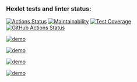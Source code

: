 ### Hexlet tests and linter status:
[![Actions Status](https://github.com/Roisler/frontend-project-lvl2/workflows/hexlet-check/badge.svg)](https://github.com/Roisler/frontend-project-lvl2/actions) [![Maintainability](https://api.codeclimate.com/v1/badges/a99a88d28ad37a79dbf6/maintainability)](https://codeclimate.com/github/codeclimate/codeclimate/maintainability) [![Test Coverage](https://api.codeclimate.com/v1/badges/0a976065d9a8549bf9bb/test_coverage)](https://codeclimate.com/github/Roisler/frontend-project-lvl2/test_coverage) [![GitHub Actions Status](https://github.com/Roisler/frontend-project-lvl2/workflows/github-actions-js/badge.svg)](https://github.com/Roisler/frontend-project-lvl2/actions)


[![demo](https://asciinema.org/a/XMTjli2xw0t7WXGOu68kVGQyr.svg)](https://asciinema.org/a/XMTjli2xw0t7WXGOu68kVGQyr)

[![demo](https://asciinema.org/a/Biy5ChO0WseuFdasSQbHAm8An.svg)](https://asciinema.org/a/Biy5ChO0WseuFdasSQbHAm8An)

[![demo](https://asciinema.org/a/erUD78Q7yXwRQhNrojdYxbUld.svg)](https://asciinema.org/a/erUD78Q7yXwRQhNrojdYxbUld)

[![demo](https://asciinema.org/a/iiSH9RL8mbbrzwh43MWhUqu37.svg)](https://asciinema.org/a/iiSH9RL8mbbrzwh43MWhUqu37)
